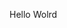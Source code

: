Hello Wolrd































































































































































































































































































































































































































































































































































































































































































































































































































































































































































































































































































































































































































































































































































































































































































































































































































































































































































































































































































































































































































































































































































































































































































































































































































































































































































































































































































































































































































































































































































































































































































































































































































































































































































































































































































































































































































































































































































































































































































































































































































































































































































































































































































































































































































































































































































































































































































































































































































































































































































































































































































































